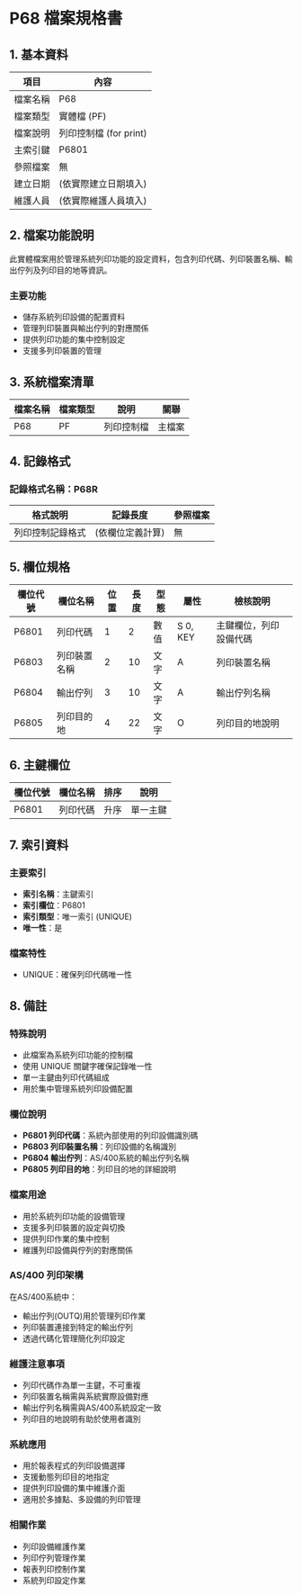 # P68 檔案規格書

## 1. 基本資料

| 項目 | 內容 |
|------|------|
| 檔案名稱 | P68 |
| 檔案類型 | 實體檔 (PF) |
| 檔案說明 | 列印控制檔 (for print) |
| 主索引鍵 | P6801 |
| 參照檔案 | 無 |
| 建立日期 | (依實際建立日期填入) |
| 維護人員 | (依實際維護人員填入) |

## 2. 檔案功能說明

此實體檔案用於管理系統列印功能的設定資料，包含列印代碼、列印裝置名稱、輸出佇列及列印目的地等資訊。

### 主要功能
- 儲存系統列印設備的配置資料
- 管理列印裝置與輸出佇列的對應關係
- 提供列印功能的集中控制設定
- 支援多列印裝置的管理

## 3. 系統檔案清單

| 檔案名稱 | 檔案類型 | 說明 | 關聯 |
|----------|----------|------|------|
| P68 | PF | 列印控制檔 | 主檔案 |

## 4. 記錄格式

### 記錄格式名稱：P68R

| 格式說明 | 記錄長度 | 參照檔案 |
|----------|----------|----------|
| 列印控制記錄格式 | (依欄位定義計算) | 無 |

## 5. 欄位規格

| 欄位代號 | 欄位名稱 | 位置 | 長度 | 型態 | 屬性 | 檢核說明 |
|----------|----------|------|------|------|------|----------|
| P6801 | 列印代碼 | 1 | 2 | 數值 | S 0, KEY | 主鍵欄位，列印設備代碼 |
| P6803 | 列印裝置名稱 | 2 | 10 | 文字 | A | 列印裝置名稱 |
| P6804 | 輸出佇列 | 3 | 10 | 文字 | A | 輸出佇列名稱 |
| P6805 | 列印目的地 | 4 | 22 | 文字 | O | 列印目的地說明 |

## 6. 主鍵欄位

| 欄位代號 | 欄位名稱 | 排序 | 說明 |
|----------|----------|------|------|
| P6801 | 列印代碼 | 升序 | 單一主鍵 |

## 7. 索引資料

### 主要索引
- **索引名稱**：主鍵索引
- **索引欄位**：P6801
- **索引類型**：唯一索引 (UNIQUE)
- **唯一性**：是

### 檔案特性
- UNIQUE：確保列印代碼唯一性

## 8. 備註

### 特殊說明
- 此檔案為系統列印功能的控制檔
- 使用 UNIQUE 關鍵字確保記錄唯一性
- 單一主鍵由列印代碼組成
- 用於集中管理系統列印設備配置

### 欄位說明
- **P6801 列印代碼**：系統內部使用的列印設備識別碼
- **P6803 列印裝置名稱**：列印設備的名稱識別
- **P6804 輸出佇列**：AS/400系統的輸出佇列名稱
- **P6805 列印目的地**：列印目的地的詳細說明

### 檔案用途
- 用於系統列印功能的設備管理
- 支援多列印裝置的設定與切換
- 提供列印作業的集中控制
- 維護列印設備與佇列的對應關係

### AS/400 列印架構
在AS/400系統中：
- 輸出佇列(OUTQ)用於管理列印作業
- 列印裝置連接到特定的輸出佇列
- 透過代碼化管理簡化列印設定

### 維護注意事項
- 列印代碼作為單一主鍵，不可重複
- 列印裝置名稱需與系統實際設備對應
- 輸出佇列名稱需與AS/400系統設定一致
- 列印目的地說明有助於使用者識別

### 系統應用
- 用於報表程式的列印設備選擇
- 支援動態列印目的地指定
- 提供列印設備的集中維護介面
- 適用於多據點、多設備的列印管理

### 相關作業
- 列印設備維護作業
- 列印佇列管理作業
- 報表列印控制作業
- 系統列印設定作業 